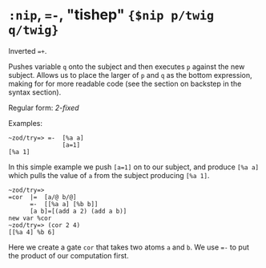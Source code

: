 # `:nip`, `=-`, "tishep" `{$nip p/twig q/twig}`

Inverted `=+`.

Pushes variable `q` onto the subject and then
executes `p` against the new subject.  Allows us to place the larger of `p` and
`q` as the bottom expression, making for for more readable code (see the
section on backstep in the syntax section).

Regular form: *2-fixed*

Examples:

    ~zod/try=> =-  [%a a]
                   [a=1]
    [%a 1]

In this simple example we push `[a=1]` on to our subject, and produce
`[%a a]` which pulls the value of `a` from the subject producing
`[%a 1]`.

    ~zod/try=> 
    =cor  |=  [a/@ b/@]
          =-  [[%a a] [%b b]]
          [a b]=[(add a 2) (add a b)]
    new var %cor
    ~zod/try=> (cor 2 4)
    [[%a 4] %b 6]

Here we create a gate `cor` that takes two atoms `a` and `b`. We use
`=-` to put the product of our computation first.
